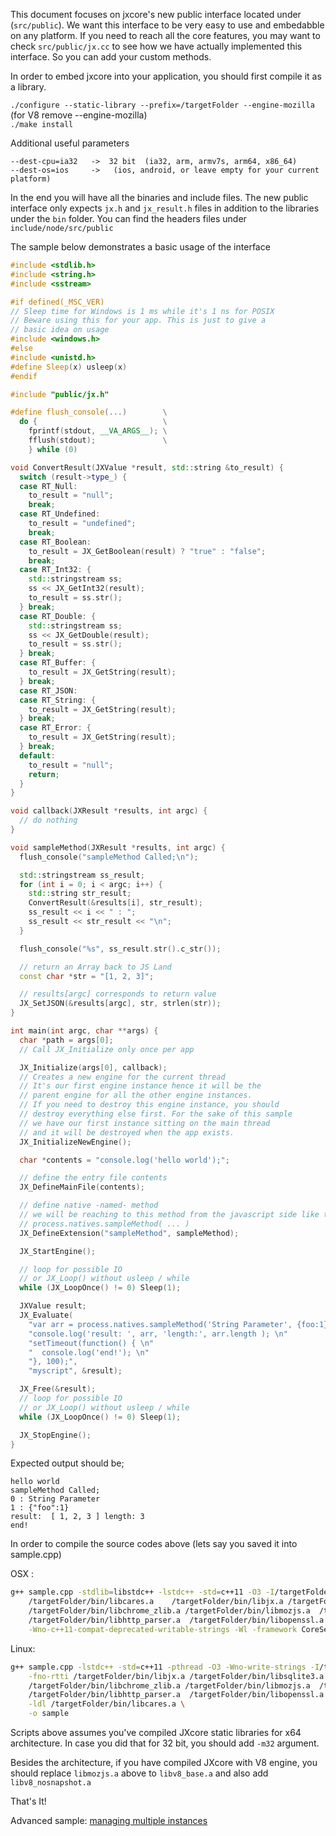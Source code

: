 This document focuses on jxcore's new public interface located under (`src/public`). We want this interface to be very easy to use and embedabble on any platform.  If you need to reach all the core features, you may want to check `src/public/jx.cc` to see how we have actually implemented this interface. So you can add your custom methods.

In order to embed jxcore into your application, you should first compile it as a library.

`./configure --static-library --prefix=/targetFolder --engine-mozilla` (for V8 remove --engine-mozilla)  
`./make install`

Additional useful parameters
```
--dest-cpu=ia32   ->  32 bit  (ia32, arm, armv7s, arm64, x86_64)
--dest-os=ios     ->   (ios, android, or leave empty for your current platform)
```

In the end you will have all the binaries and include files. The new public interface only expects `jx.h` and `jx_result.h` files in addition to the libraries under the `bin` folder. You can find the headers files under `include/node/src/public`

The sample below demonstrates a basic usage of the interface
```c++
#include <stdlib.h>
#include <string.h>
#include <sstream>

#if defined(_MSC_VER)
// Sleep time for Windows is 1 ms while it's 1 ns for POSIX
// Beware using this for your app. This is just to give a
// basic idea on usage
#include <windows.h>
#else
#include <unistd.h>
#define Sleep(x) usleep(x)
#endif

#include "public/jx.h"

#define flush_console(...)        \
  do {                            \
    fprintf(stdout, __VA_ARGS__); \
    fflush(stdout);               \
    } while (0)

void ConvertResult(JXValue *result, std::string &to_result) {
  switch (result->type_) {
  case RT_Null:
    to_result = "null";
    break;
  case RT_Undefined:
    to_result = "undefined";
    break;
  case RT_Boolean:
    to_result = JX_GetBoolean(result) ? "true" : "false";
    break;
  case RT_Int32: {
    std::stringstream ss;
    ss << JX_GetInt32(result);
    to_result = ss.str();
  } break;
  case RT_Double: {
    std::stringstream ss;
    ss << JX_GetDouble(result);
    to_result = ss.str();
  } break;
  case RT_Buffer: {
    to_result = JX_GetString(result);
  } break;
  case RT_JSON:
  case RT_String: {
    to_result = JX_GetString(result);
  } break;
  case RT_Error: {
    to_result = JX_GetString(result);
  } break;
  default:
    to_result = "null";
    return;
  }
}

void callback(JXResult *results, int argc) {
  // do nothing
}

void sampleMethod(JXResult *results, int argc) {
  flush_console("sampleMethod Called;\n");

  std::stringstream ss_result;
  for (int i = 0; i < argc; i++) {
    std::string str_result;
    ConvertResult(&results[i], str_result);
    ss_result << i << " : ";
    ss_result << str_result << "\n";
  }

  flush_console("%s", ss_result.str().c_str());

  // return an Array back to JS Land
  const char *str = "[1, 2, 3]";

  // results[argc] corresponds to return value
  JX_SetJSON(&results[argc], str, strlen(str));
}

int main(int argc, char **args) {
  char *path = args[0];
  // Call JX_Initialize only once per app

  JX_Initialize(args[0], callback);
  // Creates a new engine for the current thread
  // It's our first engine instance hence it will be the
  // parent engine for all the other engine instances.
  // If you need to destroy this engine instance, you should
  // destroy everything else first. For the sake of this sample
  // we have our first instance sitting on the main thread
  // and it will be destroyed when the app exists.
  JX_InitializeNewEngine();

  char *contents = "console.log('hello world');";

  // define the entry file contents
  JX_DefineMainFile(contents);

  // define native -named- method
  // we will be reaching to this method from the javascript side like this;
  // process.natives.sampleMethod( ... )
  JX_DefineExtension("sampleMethod", sampleMethod);

  JX_StartEngine();

  // loop for possible IO
  // or JX_Loop() without usleep / while
  while (JX_LoopOnce() != 0) Sleep(1);

  JXValue result;
  JX_Evaluate(
    "var arr = process.natives.sampleMethod('String Parameter', {foo:1}); \n"
    "console.log('result: ', arr, 'length:', arr.length ); \n"
    "setTimeout(function() { \n"
    "  console.log('end!'); \n"
    "}, 100);",
    "myscript", &result);

  JX_Free(&result);
  // loop for possible IO
  // or JX_Loop() without usleep / while
  while (JX_LoopOnce() != 0) Sleep(1);

  JX_StopEngine();
}
```

Expected output should be;
```
hello world
sampleMethod Called;
0 : String Parameter
1 : {"foo":1}
result:  [ 1, 2, 3 ] length: 3
end!
```

In order to compile the source codes above (lets say you saved it into sample.cpp)

OSX :
```bash
g++ sample.cpp -stdlib=libstdc++ -lstdc++ -std=c++11 -O3 -I/targetFolder/include/node/public \
    /targetFolder/bin/libcares.a	/targetFolder/bin/libjx.a /targetFolder/bin/libsqlite3.a \
    /targetFolder/bin/libchrome_zlib.a /targetFolder/bin/libmozjs.a  /targetFolder/bin/libuv.a \
    /targetFolder/bin/libhttp_parser.a	/targetFolder/bin/libopenssl.a \
    -Wno-c++11-compat-deprecated-writable-strings -Wl -framework CoreServices -o sample
```

Linux:
```bash
g++ sample.cpp -lstdc++ -std=c++11 -pthread -O3 -Wno-write-strings -I/targetFolder/include/node/public \
    -fno-rtti /targetFolder/bin/libjx.a /targetFolder/bin/libsqlite3.a \
    /targetFolder/bin/libchrome_zlib.a /targetFolder/bin/libmozjs.a  /targetFolder/bin/libuv.a \
    /targetFolder/bin/libhttp_parser.a	/targetFolder/bin/libopenssl.a  \
    -ldl /targetFolder/bin/libcares.a \
    -o sample
```

Scripts above assumes you've compiled JXcore static libraries for x64 architecture. In case you did that for 32 bit, you should add `-m32` argument.

Besides the architecture, if you have compiled JXcore with V8 engine, you should replace `libmozjs.a` above to `libv8_base.a` and also add `libv8_nosnapshot.a`

That's It!

Advanced sample: [managing multiple instances](https://github.com/jxcore/jxcore/blob/master/test/native-interface/multiple-instance/test-posix.cpp)
